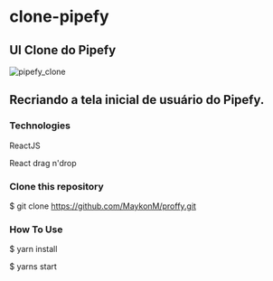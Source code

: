 # clone-pipefy
## UI Clone do Pipefy
![pipefy_clone](https://user-images.githubusercontent.com/33705104/91600260-0e934c80-e93e-11ea-8796-2c8c7ebee86f.png)

## Recriando a tela inicial de usuário do Pipefy.

### Technologies
ReactJS

React drag n'drop

### Clone this repository
$ git clone https://github.com/MaykonM/proffy.git


### How To Use

$ yarn install

$ yarns start
